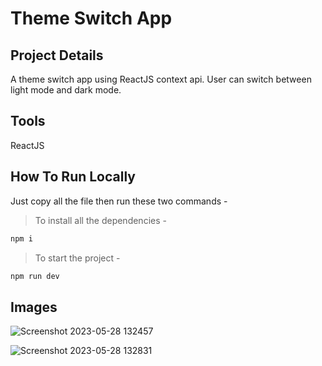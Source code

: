 # Theme Switch App

## Project Details

A theme switch app using ReactJS context api. User can switch between light mode and dark mode.

## Tools

ReactJS

## How To Run Locally

Just copy all the file then run these two commands -

> To install all the dependencies -

```bash
npm i 
```

> To start the project -

```bash
npm run dev
```

## Images

![Screenshot 2023-05-28 132457](https://github.com/Sayantan-23/Weather-App/assets/110087385/62a06139-5321-4986-9395-54c18c11e04d)

![Screenshot 2023-05-28 132831](https://github.com/Sayantan-23/Weather-App/assets/110087385/d51d9296-e026-4e3d-987e-289318f38647)
